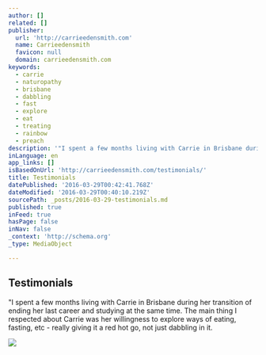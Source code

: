 ```yaml
---
author: []
related: []
publisher:
  url: 'http://carrieedensmith.com'
  name: Carrieedensmith
  favicon: null
  domain: carrieedensmith.com
keywords:
  - carrie
  - naturopathy
  - brisbane
  - dabbling
  - fast
  - explore
  - eat
  - treating
  - rainbow
  - preach
description: '"I spent a few months living with Carrie in Brisbane during her transition of ending her last career and studying at the same time. The main thing I respected about Carrie was her willingness to explore ways of eating, fasting, etc - really giving it a red hot go, not just dabbling in it.'
inLanguage: en
app_links: []
isBasedOnUrl: 'http://carrieedensmith.com/testimonials/'
title: Testimonials
datePublished: '2016-03-29T00:42:41.768Z'
dateModified: '2016-03-29T00:40:10.219Z'
sourcePath: _posts/2016-03-29-testimonials.md
published: true
inFeed: true
hasPage: false
inNav: false
_context: 'http://schema.org'
_type: MediaObject

---
```

<article style=""><h1>Testimonials</h1><p>"I spent a few months living with Carrie in Brisbane during her transition of ending her last career and studying at the same time. The main thing I respected about Carrie was her willingness to explore ways of eating, fasting, etc - really giving it a red hot go, not just dabbling in it.</p><img src="http://carrieedensmith.com/wp-content/uploads/2012/12/10497464_793770567321831_7906427344796015089_o-200x300.jpg" /></article>